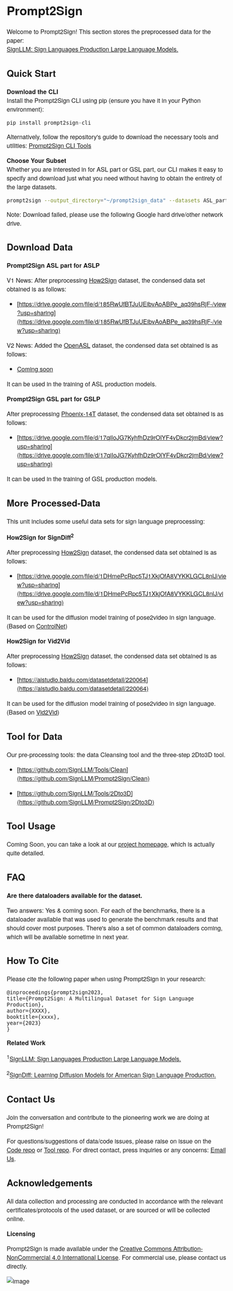 <!--

@import "{{ site.theme }}";
@import "/assets/css/mystyle.css";

<link rel="stylesheet" href="/assets/css/mystyle.css">
-->
<style type="text/css">
	body {
		font-family: "HelveticaNeue-Light", "Helvetica Neue Light", "Helvetica Neue", Helvetica, Arial, "Lucida Grande", sans-serif; 
		font-weight:300;
		font-size:16px;
		margin-left: auto;
		margin-right: auto;
		width: 800px;
	}
</style>

# Prompt2Sign

Welcome to Prompt2Sign!
This section stores the preprocessed data for the paper:
<br>[SignLLM: Sign Languages Production Large Language Models.]()

## Quick Start

**Download the CLI**  
Install the Prompt2Sign CLI using pip (ensure you have it in your Python environment):

```python
pip install prompt2sign-cli
```

Alternatively, follow the repository's guide to download the necessary tools and utilities: [Prompt2Sign CLI Tools](https://github.com/Prompt2Sign/cli-tools-link)

**Choose Your Subset**  
Whether you are interested in for ASL part or GSL part, our CLI makes it easy to specify and download just what you need without having to obtain the entirety of the large datasets.

```bash
prompt2sign --output_directory="~/prompt2sign_data" --datasets ASL_part GSL_part
```

Note: Download failed, please use the following Google hard drive/other network drive.

## Download Data

**Prompt2Sign ASL part for ASLP**

V1 News: After preprocessing [How2Sign](https://how2sign.github.io/) dataset, the condensed data set obtained is as follows:

- [https://drive.google.com/file/d/185RwUfBTJuUEibvAoABPe_aq39hsRjF-/view?usp=sharing](https://drive.google.com/file/d/185RwUfBTJuUEibvAoABPe_aq39hsRjF-/view?usp=sharing)

V2 News: Added the [OpenASL](https://github.com/chevalierNoir/OpenASL) dataset, the condensed data set obtained is as follows:

- [Coming soon]()

It can be used in the training of ASL production models. 

**Prompt2Sign GSL part for GSLP**

After preprocessing [Phoenix-14T](https://www-i6.informatik.rwth-aachen.de/~koller/RWTH-PHOENIX-2014-T/) dataset, the condensed data set obtained is as follows:

- [https://drive.google.com/file/d/17qiIoJG7KyhfhDz9rOlYF4vDkcr2jmBd/view?usp=sharing](https://drive.google.com/file/d/17qiIoJG7KyhfhDz9rOlYF4vDkcr2jmBd/view?usp=sharing)

It can be used in the training of GSL production models.

## More Processed-Data

This unit includes some useful data sets for sign language preprocessing:

**How2Sign for SignDiff<sup>2</sup>**

After preprocessing [How2Sign](https://how2sign.github.io/) dataset, the condensed data set obtained is as follows:

- [https://drive.google.com/file/d/1DHmePcRpc5TJ1XkjOfA8VYKKLGCL8nlJ/view?usp=sharing](https://drive.google.com/file/d/1DHmePcRpc5TJ1XkjOfA8VYKKLGCL8nlJ/view?usp=sharing)

It can be used for the diffusion model training of pose2video in sign language. (Based on [ControlNet](https://github.com/lllyasviel/ControlNet/blob/main/docs/train.md))

**How2Sign for Vid2Vid**

After preprocessing [How2Sign](https://how2sign.github.io/) dataset, the condensed data set obtained is as follows:

- [https://aistudio.baidu.com/datasetdetail/220064](https://aistudio.baidu.com/datasetdetail/220064)

It can be used for the diffusion model training of pose2video in sign language. (Based on [Vid2Vid](https://github.com/NVIDIA/vid2vid))

## Tool for Data

Our pre-processing tools: the data Cleansing tool and the three-step 2Dto3D tool.

- [https://github.com/SignLLM/Tools/Clean](https://github.com/SignLLM/Prompt2Sign/Clean)

- [https://github.com/SignLLM/Tools/2Dto3D](https://github.com/SignLLM/Prompt2Sign/2Dto3D)

## Tool Usage
<!-- This section could provide foundational knowledge or context for the rest of the content -->

Coming Soon, you can take a look at our [project homepage](https://signllm.github.io/), which is actually quite detailed.

## FAQ
<!-- List out FAQs here -->
**Are there dataloaders available for the dataset.**

Two answers: Yes & coming soon. For each of the benchmarks, there is a dataloader available that was used to generate the benchmark results and that should cover most purposes. There's also a set of common dataloaders coming, which will be available sometime in next year.

## How To Cite

Please cite the following paper when using Prompt2Sign in your research:

```
@inproceedings{prompt2sign2023,
title={Prompt2Sign: A Multilingual Dataset for Sign Language Production},
author={XXXX},
booktitle={xxxx},
year={2023}
}
```

**Related Work**

<sup>1</sup>[SignLLM: Sign Languages Production Large Language Models.]()

<sup>2</sup>[SignDiff: Learning Diffusion Models for American Sign Language Production.](https://arxiv.org/abs/2308.16082)

## Contact Us
<!-- Insert contact details or a form link here -->
Join the conversation and contribute to the pioneering work we are doing at Prompt2Sign!

For questions/suggestions of data/code issues, please raise on issue on the [Code repo](https://github.com/SignLLM/Code) or [Tool repo](https://github.com/SignLLM/Prompt2Sign). For direct contact, press inquiries or any concerns: [Email Us](mailto:signllm@googlegroups.com).

## Acknowledgements

All data collection and processing are conducted in accordance with the relevant certificates/protocols of the used dataset, or are sourced or will be collected online.

**Licensing**

Prompt2Sign is made available under the [Creative Commons Attribution-NonCommercial 4.0 International License](https://creativecommons.org/licenses/by-nc/4.0/). For commercial use, please contact us directly.

![image](https://github.com/SignLLM/Prompt2Sign/assets/147891572/7bc0cb5c-ef77-4a15-87cb-e78cc01c8f76)












<!-- 

We extend our gratitude to the National Sign Language Linguistics Society and XYZ University's Computational Linguistics Department for their support.
Contributions are welcome! Please read our [contribution guidelines](#) to get started.

**Ethics Statement**




Embark on your journey with the Prompt2Sign datasets and tools designed for advancing research in sign language production using large language models.

Follow this guide to get started with our resources:

1. **Familiarize with the Dataset and Tools**  
   Before diving in, take a moment to understand the offerings of Prompt2Sign. Review our resources, toolkits, and data sets tailored for Sign Language Production research.

2. **Accept the Usage Agreement**  
   To access the preprocessed datasets on this page, please accept our terms of use. It is at the end of this article.

3. **Download and Set Up the CLI**  
   Get our Command Line Interface (CLI) tool to interact with the datasets conveniently. This tool is integral for downloading and manipulating the data.

4. **Select Your Data Subset of Interest**  
   Choose the specific dataset or preprocessed subset you need for your research from our repository, whether it’s for diffusion model training or another aspect of sign language production.

5. **Obtain the Data**  
   Once you have your credentials and have selected your subset, use the CLI to download the data. The datasets, especially those preprocessed, are extensive and tailored for deep learning applications.

**Data and Usage Agreement**  
Begin by reviewing our terms at [Prompt2Sign Data Agreement](). Once accepted, you will receive an email with the necessary access credentials within 48 hours. Please note that these credentials are expected to be used for local data download and not for continuous data streaming.

**Browse and Select Datasets**  
Explore our repositories for SignLLM and [SignDiff](https://arxiv.org/abs/2308.16082) to understand the scope and details of the available data.
-->
